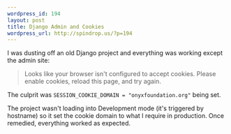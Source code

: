 ```yaml
--- 
wordpress_id: 194
layout: post
title: Django Admin and Cookies
wordpress_url: http://spindrop.us/?p=194
---
```

I was dusting off an old Django project and everything was working except the admin site:

> Looks like your browser isn't configured to accept cookies. Please enable cookies, reload this page, and try again.

The culprit was `SESSION_COOKIE_DOMAIN = "onyxfoundation.org"` being set.

The project wasn't loading into Development mode (it's triggered by hostname) so it set the cookie domain to what I require in production.  Once remedied, everything worked as expected.
